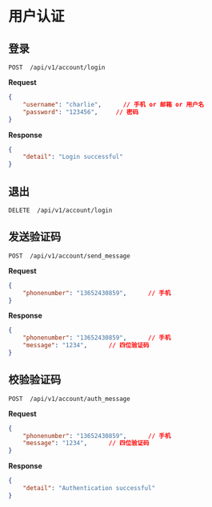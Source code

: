 # 用户认证

## 登录

    POST  /api/v1/account/login

**Request**
```json
{
    "username": "charlie",      // 手机 or 邮箱 or 用户名
    "password": "123456",     // 密码
}
```

**Response**
```json
{
    "detail": "Login successful"
}
```

## 退出

    DELETE  /api/v1/account/login

## 发送验证码

    POST  /api/v1/account/send_message

**Request**
```json
{
    "phonenumber": "13652430859",      // 手机
}
```

**Response**
```json
{
    "phonenumber": "13652430859",      // 手机
    "message": "1234",      // 四位验证码
}
```

## 校验验证码

    POST  /api/v1/account/auth_message

**Request**
```json
{
    "phonenumber": "13652430859",      // 手机
    "message": "1234",      // 四位验证码
}
```

**Response**
```json
{
    "detail": "Authentication successful"
}
```


